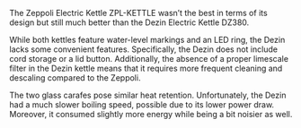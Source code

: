 The Zeppoli Electric Kettle ZPL-KETTLE wasn’t the best in terms of its design but still much better than the Dezin Electric Kettle DZ380.

While both kettles feature water-level markings and an LED ring, the Dezin lacks some convenient features. Specifically, the Dezin does not include cord storage or a lid button. Additionally, the absence of a proper limescale filter in the Dezin kettle means that it requires more frequent cleaning and descaling compared to the Zeppoli.

The two glass carafes pose similar heat retention. Unfortunately, the Dezin had a much slower boiling speed, possible due to its lower power draw. Moreover, it consumed slightly more energy while being a bit noisier as well.